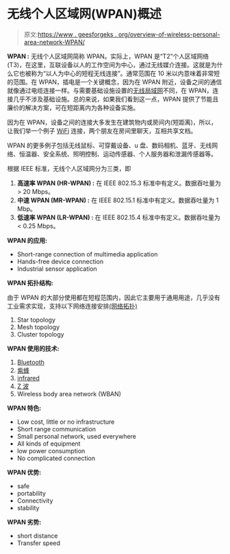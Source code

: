 # 无线个人区域网(WPAN)概述

> 原文:[https://www . geesforgeks . org/overview-of-wireless-personal-area-network-WPAN/](https://www.geeksforgeeks.org/overview-of-wireless-personal-area-network-wpan/)

**WPAN :** 无线个人区域网简称 WPAN。实际上，WPAN 是“T2”个人区域网络(T3)，在这里，互联设备以人的工作空间为中心，通过无线媒介连接。这就是为什么它也被称为“以人为中心的短程无线连接”。通常范围在 10 米以内意味着非常短的范围。在 WPAN，插电是一个关键概念，因为在 WPAN 附近，设备之间的通信就像通过电缆连接一样。与需要基础设施设置的[无线局域网](https://www.geeksforgeeks.org/wlan-full-form/)不同，在 WPAN，连接几乎不涉及基础设施。总的来说，如果我们看到这一点，WPAN 提供了节能且廉价的解决方案，可在短距离内为各种设备实施。

因为在 WPAN，设备之间的连接大多发生在建筑物内或房间内(短距离)，所以，让我们举一个例子 [WiFi](https://www.geeksforgeeks.org/basics-of-wi-fi/) 连接，两个朋友在房间里聊天，互相共享文档。

WPAN 的更多例子包括无线鼠标、可穿戴设备、u 盘、数码相机、蓝牙、无线网络、恒温器、安全系统、照明控制、运动传感器、个人服务器和泄漏传感器等。

根据 IEEE 标准，无线个人区域网分为三类，即

1.  **高速率 WPAN (HR-WPAN) :** 在 IEEE 802.15.3 标准中有定义。数据吞吐量为> 20 Mbps。
2.  **中速 WPAN (MR-WPAN) :** 在 IEEE 802.15.1 标准中有定义。数据吞吐量为 1 Mbp。
3.  **低速率 WPAN (LR-WPAN) :** 在 IEEE 802.15.4 标准中有定义。数据吞吐量为< 0.25 Mbps。

**WPAN 的应用:**

*   Short-range connection of multimedia application
*   Hands-free device connection
*   Industrial sensor application

**WPAN 拓扑结构:**

由于 WPAN 的大部分使用都在短程范围内，因此它主要用于通用用途，几乎没有工业需求实现，支持以下网络连接安排[(网络拓扑)](https://www.geeksforgeeks.org/types-of-network-topology/)

1.  Star topology
2.  Mesh topology
3.  Cluster topology

**WPAN 使用的技术:**

1.  [Bluetooth](https://www.geeksforgeeks.org/bluetooth/)
2.  [紫蜂](https://www.geeksforgeeks.org/introduction-of-zigbee/#:~:text=ZigBee%20is%20a%20Personal%20Area,is%20based%20on%20IEEE%20802.14.)
3.  [infrared](https://www.geeksforgeeks.org/difference-between-radio-wave-microwave-and-infrared-waves/#:~:text=Infrared%20Waves%20are%20the%20electromagnetic,%2Dof%2Dsight%20of%20propagation.)
4.  [Z 波](https://www.geeksforgeeks.org/difference-between-zwave-and-zigbee/)
5.  Wireless body area network (WBAN)

**WPAN 特色:**

*   Low cost, little or no infrastructure
*   Short range communication
*   Small personal network, used everywhere
*   All kinds of equipment
*   low power consumption
*   No complicated connection

**WPAN 优势:**

*   safe
*   portability
*   Connectivity
*   stability

**WPAN 劣势:**

*   short distance
*   Transfer speed